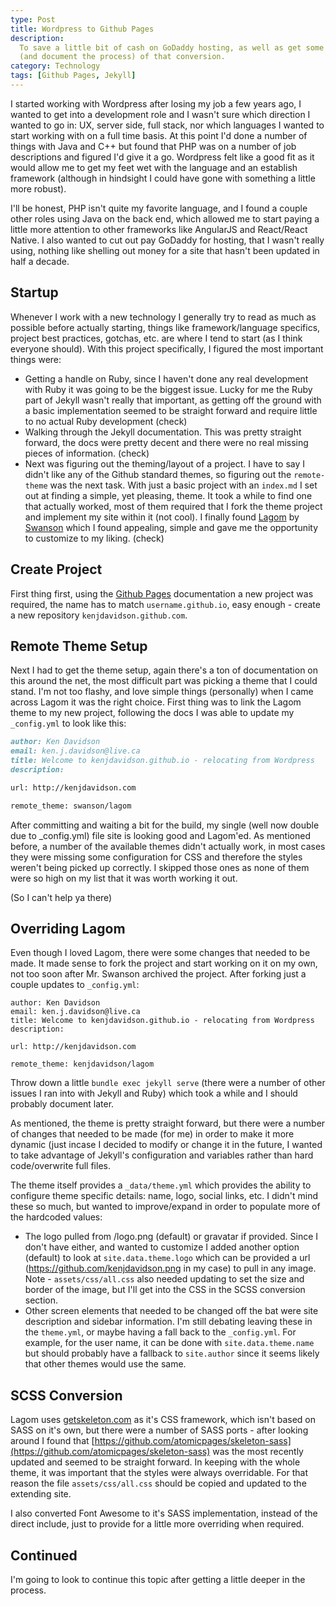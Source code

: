 ```yaml
---
type: Post
title: Wordpress to Github Pages
description:
  To save a little bit of cash on GoDaddy hosting, as well as get some experience with Github Pages, I took the time move
  (and document the process) of that conversion.
category: Technology
tags: [Github Pages, Jekyll]
---
```


I started working with Wordpress after losing my job a few years ago, I wanted to get into a development role and I wasn't
sure which direction I wanted to go in: UX, server side, full stack, nor which languages I wanted to start working with
on a full time basis. At this point I'd done a number of things with Java and C++ but found that PHP was on a number
of job descriptions and figured I'd give it a go. Wordpress felt like a good fit as it would allow me to get my feet wet
with the language and an establish framework (although in hindsight I could have gone with something a little more robust).

I'll be honest, PHP isn't quite my favorite language, and I found a couple other roles using Java on the back end, which
allowed me to start paying a little more attention to other frameworks like AngularJS and React/React Native. I also wanted
to cut out pay GoDaddy for hosting, that I wasn't really using, nothing like shelling out money for a site that hasn't
been updated in half a decade.

## Startup

Whenever I work with a new technology I generally try to read as much as possible before actually starting, things like
framework/language specifics, project best practices, gotchas, etc. are where I tend to start (as I think everyone
should). With this project specifically, I figured the most important things were:

- Getting a handle on Ruby, since I haven't done any real development with Ruby it was going to be the biggest issue. Lucky
  for me the Ruby part of Jekyll wasn't really that important, as getting off the ground with a basic implementation seemed
  to be straight forward and require little to no actual Ruby development (check)
- Walking through the Jekyll documentation. This was pretty straight forward, the docs were pretty decent and there were no
  real missing pieces of information. (check)
- Next was figuring out the theming/layout of a project. I have to say I didn't like any of the Github standard themes, so
  figuring out the `remote-theme` was the next task. With just a basic project with an `index.md` I set out at finding a simple,
  yet pleasing, theme. It took a while to find one that actually worked, most of them required that I fork the theme project
  and implement my site within it (not cool). I finally found [Lagom](https://github.com/swanson/lagom) by
  [Swanson](https://github.com/swanson) which I found appealing, simple and gave me the opportunity to customize to my liking. (check)

## Create Project

First thing first, using the [Github Pages](https://pages.github.com/) documentation a new project was required, the name has to match `username.github.io`, easy enough - create a new repository `kenjdavidson.github.com`.

## Remote Theme Setup

Next I had to get the theme setup, again there's a ton of documentation on this around the net, the most difficult part was picking a
theme that I could stand. I'm not too flashy, and love simple things (personally) when I came across Lagom it was the right choice.
First thing was to link the Lagom theme to my new project, following the docs I was able to update my `_config.yml` to look like this:

```markdown
author: Ken Davidson
email: ken.j.davidson@live.ca
title: Welcome to kenjdavidson.github.io - relocating from Wordpress
description:

url: http://kenjdavidson.com

remote_theme: swanson/lagom
```

After committing and waiting a bit for the build, my single (well now double due to \_config.yml) file site is looking good and
Lagom'ed. As mentioned before, a number of the available themes didn't actually work, in most cases they were missing some
configuration for CSS and therefore the styles weren't being picked up correctly. I skipped those ones as none of them were so
high on my list that it was worth working it out.

(So I can't help ya there)

## Overriding Lagom

Even though I loved Lagom, there were some changes that needed to be made. It made sense to fork the project and start working on
it on my own, not too soon after Mr. Swanson archived the project. After forking just a couple updates to `_config.yml`:

```
author: Ken Davidson
email: ken.j.davidson@live.ca
title: Welcome to kenjdavidson.github.io - relocating from Wordpress
description:

url: http://kenjdavidson.com

remote_theme: kenjdavidson/lagom
```

Throw down a little `bundle exec jekyll serve` (there were a number of other issues I ran into with Jekyll and Ruby) which took a while
and I should probably document later.

As mentioned, the theme is pretty straight forward, but there were a number of changes that needed to be made (for me) in order
to make it more dynamic (just incase I decided to modify or change it in the future, I wanted to take advantage of Jekyll's
configuration and variables rather than hard code/overwrite full files.

The theme itself provides a `_data/theme.yml` which provides the ability to configure theme specific details: name, logo,
social links, etc. I didn't mind these so much, but wanted to improve/expand in order to populate more of the hardcoded
values:

- The logo pulled from /logo.png (default) or gravatar if provided. Since I don't have either, and wanted to customize I added
  another option (default) to look at `site.data.theme.logo` which can be provided a url (https://github.com/kenjdavidson.png in my case)
  to pull in any image. Note - `assets/css/all.css` also needed updating to set the size and border of the image, but I'll get into
  the CSS in the SCSS conversion section.
- Other screen elements that needed to be changed off the bat were site description and sidebar information. I'm still debating
  leaving these in the `theme.yml`, or maybe having a fall back to the `_config.yml`. For example, for the user name, it can be done
  with `site.data.theme.name` but should probably have a fallback to `site.author` since it seems likely that other themes would use the
  same.

## SCSS Conversion

Lagom uses [getskeleton.com](http://getskeleton.com) as it's CSS framework, which isn't based on SASS on it's own, but there were a number of SASS ports - after looking around I found that [https://github.com/atomicpages/skeleton-sass](https://github.com/atomicpages/skeleton-sass) was the most recently updated and seemed to be straight forward. In keeping with the whole theme, it was important that the styles were always overridable. For that reason the file `assets/css/all.css` should be copied and updated to the extending site.

I also converted Font Awesome to it's SASS implementation, instead of the direct include, just to provide for a little more overriding when required.

## Continued

I'm going to look to continue this topic after getting a little deeper in the process.
